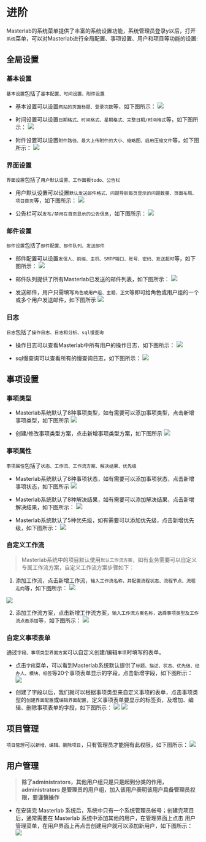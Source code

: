 
# 进阶

Masterlab的系统菜单提供了丰富的系统设置功能，系统管理员登录y以后，打开`系统`菜单，可以对Masterlab进行全局配置、事项设置、用户和项目等功能的设置:


## 全局设置

### 基本设置
`基本设置`包括了`基本配置、时间设置、附件设置`
- 基本设置可以设置`网站的页面标题、登录次数`等，如下图所示：
![](http://www.masterlab.vip/docs/images/setting_01.png)


- 时间设置可以设置`日期格式、时间格式、星期格式、完整日期/时间格式`等，如下图所示：
![](http://www.masterlab.vip/docs/images/setting_02.png)


- 附件设置可以设置`附件路径、最大上传附件的大小、缩略图、启用压缩文件`等，如下图所示：
![](http://www.masterlab.vip/docs/images/setting_03.png)


### 界面设置
`界面设置`包括了`用户默认设置、工作面板todo、公告栏`
- 用户默认设置可以设置`默认发送邮件格式、问题导航每页显示的问题数量、页面布局、项目首页`等，如下图所示：
![](http://www.masterlab.vip/docs/images/setting_04.png)


- 公告栏可以`发布/禁用在首页显示的公告信息`，如下图所示：
![](http://www.masterlab.vip/docs/images/setting_15.png)


### 邮件设置
`邮件设置`包括了`邮件配置、邮件队列、发送邮件`
- 邮件配置可以设置`发信人、前缀、主机、SMTP端口、账号、密码、发送超时`等，如下图所示：
![](http://www.masterlab.vip/docs/images/setting_08.png)

- 邮件队列提供了所有Masterlab已发送的邮件列表，如下图所示：
![](http://www.masterlab.vip/docs/images/setting_09.png)

- 发送邮件，用户只需填写`角色或用户组、主题、正文`等即可给角色或用户组的一个或多个用户发送邮件，如下图所示
![](http://www.masterlab.vip/docs/images/setting_10.png)

### 日志
`日志`包括了`操作日志、日志和分析、sql慢查询`
- 操作日志可以查看Masterlab中所有用户的操作日志，如下图所示：
![](http://www.masterlab.vip/docs/images/setting_13.png)

- sql慢查询可以查看所有的慢查询日志，如下图所示：
![](http://www.masterlab.vip/docs/images/setting_14.png)


## 事项设置

### 事项类型
- Masterlab系统默认了8种事项类型，如有需要可以添加事项类型，点击新增事项类型，如下图所示
![](http://www.masterlab.vip/docs/images/issue_05.png)

- 创建/修改事项类型方案，点击新增事项类型方案，如下图所示
![](http://www.masterlab.vip/docs/images/issue_06.png)


### 事项属性
`事项属性`包括了`状态、工作流、工作流方案、解决结果、优先级`
- Masterlab系统默认了8种事项状态，如有需要可以添加事项状态，点击新增事项状态，如下图所示
![](http://www.masterlab.vip/docs/images/issue_08.png)

- Masterlab系统默认了8种解决结果，如有需要可以添加解决结果，点击新增解决结果，如下图所示：
![](http://www.masterlab.vip/docs/images/issue_12.png)

- Masterlab系统默认了5种优先级，如有需要可以添加优先级，点击新增优先级，如下图所示：
![](http://www.masterlab.vip/docs/images/issue_13.png)

### 自定义工作流
  >Masterlab系统中的项目默认使用`默认工作流方案`，如有业务需要可以自定义专属工作流方案，自定义工作流方案步骤如下：

 1. 添加工作流，点击新增工作流，`输入工作流名称，并配置流程状态、流程节点、流程走向`等，如下图所示：
![](http://www.masterlab.vip/docs/images/issue_09.png)

![](http://www.masterlab.vip/docs/images/issue_20.png)

 2. 添加工作流方案，点击新增工作流方案，`输入工作流方案名称，选择事项类型及工作流点击添加`等，如下图所示：
![](http://www.masterlab.vip/docs/images/issue_11.png)


### 自定义事项表单
通过`字段、事项类型界面方案`可以自定义创建/编辑`事项`时填写的表单。

- 点击`字段`菜单，可以看到Masterlab系统默认提供了`标题、描述、状态、优先级、经办人、模块、标签`等20个事项表单显示的字段，点击新增字段，如下图所示：
![](http://www.masterlab.vip/docs/images/issue_14.png)


- 创建了字段以后，我们就可以根据事项类型来自定义事项的表单，点击事项类型的`创建界面配置`或`编辑界面配置`，定义事项表单要显示的标签页，及增加、编辑、删除事项表单的字段，如下图所示：
![](http://www.masterlab.vip/docs/images/issue_15.png)
![](http://www.masterlab.vip/docs/images/issue_23.png)

## 项目管理 
`项目管理`可以`新增、编辑、删除项目`，只有管理员才能拥有此权限，如下图所示：
![](http://www.masterlab.vip/docs/images/setting_16.png)

## 用户管理
   > **除了administrators，其他用户组只是只是起到分类的作用，administrators 是管理员的用户组，加入该用户表明该用户具备管理员权限，要谨慎操作**

-  在安装完 Masterlab 系统后，系统中只有一个系统管理员帐号；创建完项目后，通常需要在 Masterlab 系统中添加其他的用户，在管理界面上点击 用户管理菜单，在用户界面上再点击创建用户就可以添加新用户，如下图所示：
![](http://www.masterlab.vip/docs/images/users_02.png)

